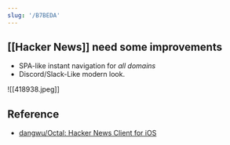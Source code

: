 ```yaml
---
slug: '/B7BEDA'
---
```


## [[Hacker News]] need some improvements

- SPA-like instant navigation for _all domains_
- Discord/Slack-Like modern look.

![[418938.jpeg]]

## Reference

- [dangwu/Octal: Hacker News Client for iOS](https://github.com/dangwu/Octal)
